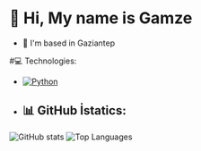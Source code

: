 # 👋 Hi, My name is Gamze
- 📍 I'm based in Gaziantep

#💻 Technologies:
- [![Python](https://img.shields.io/badge/-Python-3776AB?logo=python&logoColor=white)](https://www.python.org/)


- ## 📊 GitHub İstatics:
![GitHub stats](https://github-readme-stats.vercel.app/api?username=gamzekilic&show_icons=true&theme=radical)
![Top Languages](https://github-readme-stats.vercel.app/api/top-langs/?username=gamzekilic&layout=compact&theme=radical)
